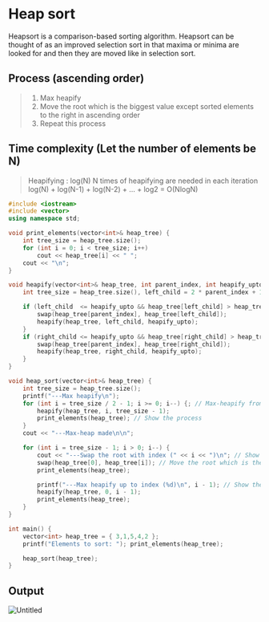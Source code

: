 # Heap sort
Heapsort is a comparison-based sorting algorithm. Heapsort can be thought of as an improved selection sort in that maxima or minima are looked for and then they are moved like in selection sort.

## Process (ascending order)
> 1. Max heapify
> 2. Move the root which is the biggest value except sorted elements to the right in ascending order
> 3. Repeat this process

## Time complexity (Let the number of elements be N)
> Heapifying : log(N)
> N times of heapifying are needed in each iteration
> log(N) + log(N-1) + log(N-2) + ... + log2 = O(NlogN)

~~~c++
#include <iostream>
#include <vector>
using namespace std;

void print_elements(vector<int>& heap_tree) {
	int tree_size = heap_tree.size();
	for (int i = 0; i < tree_size; i++)
		cout << heap_tree[i] << " ";
	cout << "\n";
}

void heapify(vector<int>& heap_tree, int parent_index, int heapify_upto) { // Function to max-heapify the tree
	int tree_size = heap_tree.size(), left_child = 2 * parent_index + 1, right_child = 2 * parent_index + 2;

	if (left_child  <= heapify_upto && heap_tree[left_child] > heap_tree[parent_index]) {
		swap(heap_tree[parent_index], heap_tree[left_child]);
		heapify(heap_tree, left_child, heapify_upto);
	}
	if (right_child <= heapify_upto && heap_tree[right_child] > heap_tree[parent_index]) {
		swap(heap_tree[parent_index], heap_tree[right_child]);
		heapify(heap_tree, right_child, heapify_upto);
	}
}

void heap_sort(vector<int>& heap_tree) {
	int tree_size = heap_tree.size();
	printf("---Max heapify\n");
	for (int i = tree_size / 2 - 1; i >= 0; i--) {; // Max-heapify from the last parent ( (child+1) / 2 -1 is its parent)
		heapify(heap_tree, i, tree_size - 1);
		print_elements(heap_tree); // Show the process
	}
	cout << "---Max-heap made\n\n";

	for (int i = tree_size - 1; i > 0; i--) {
		cout << "---Swap the root with index (" << i << ")\n"; // Show the process
		swap(heap_tree[0], heap_tree[i]); // Move the root which is the biggest value except sorted elements to the right in ascending order
		print_elements(heap_tree);

		printf("---Max heapify up to index (%d)\n", i - 1); // Show the process
		heapify(heap_tree, 0, i - 1);
		print_elements(heap_tree);
	}
}

int main() {
	vector<int> heap_tree = { 3,1,5,4,2 };
	printf("Elements to sort: "); print_elements(heap_tree);

	heap_sort(heap_tree);
}

~~~

## Output
![Untitled](https://user-images.githubusercontent.com/67142421/149524068-2f7a71f0-cdd4-49ff-8df2-255f4359818a.png)
